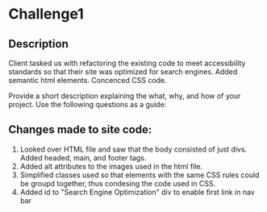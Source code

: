 # Challenge1

## Description

Client tasked us with refactoring the existing code to meet accessibility standards so that their site was optimized for search engines. Added semantic html elements. Concenced CSS code.

Provide a short description explaining the what, why, and how of your project. Use the following questions as a guide:


## Changes made to site code:

1. Looked over HTML file and saw that the body consisted of just divs. Added headed, main, and footer tags.
2. Added alt attributes to the images used in the html file.
3. Simplified classes used so that elements with the same CSS rules could be groupd together, thus condesing the code used in CSS.
4. Added id to "Search Engine Optimization" div to enable first link in nav bar

